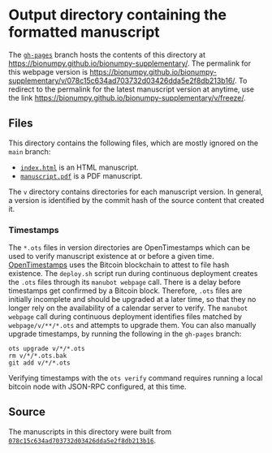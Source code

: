 # Output directory containing the formatted manuscript

The [`gh-pages`](https://github.com/bionumpy/bionumpy-supplementary/tree/gh-pages) branch hosts the contents of this directory at <https://bionumpy.github.io/bionumpy-supplementary/>.
The permalink for this webpage version is <https://bionumpy.github.io/bionumpy-supplementary/v/078c15c634ad703732d03426dda5e2f8db213b16/>.
To redirect to the permalink for the latest manuscript version at anytime, use the link <https://bionumpy.github.io/bionumpy-supplementary/v/freeze/>.

## Files

This directory contains the following files, which are mostly ignored on the `main` branch:

+ [`index.html`](index.html) is an HTML manuscript.
+ [`manuscript.pdf`](manuscript.pdf) is a PDF manuscript.

The `v` directory contains directories for each manuscript version.
In general, a version is identified by the commit hash of the source content that created it.

### Timestamps

The `*.ots` files in version directories are OpenTimestamps which can be used to verify manuscript existence at or before a given time.
[OpenTimestamps](https://opentimestamps.org/) uses the Bitcoin blockchain to attest to file hash existence.
The `deploy.sh` script run during continuous deployment creates the `.ots` files through its `manubot webpage` call.
There is a delay before timestamps get confirmed by a Bitcoin block.
Therefore, `.ots` files are initially incomplete and should be upgraded at a later time, so that they no longer rely on the availability of a calendar server to verify.
The `manubot webpage` call during continuous deployment identifies files matched by `webpage/v/**/*.ots` and attempts to upgrade them.
You can also manually upgrade timestamps, by running the following in the `gh-pages` branch:

```shell
ots upgrade v/*/*.ots
rm v/*/*.ots.bak
git add v/*/*.ots
```

Verifying timestamps with the `ots verify` command requires running a local bitcoin node with JSON-RPC configured, at this time.

## Source

The manuscripts in this directory were built from
[`078c15c634ad703732d03426dda5e2f8db213b16`](https://github.com/bionumpy/bionumpy-supplementary/commit/078c15c634ad703732d03426dda5e2f8db213b16).
